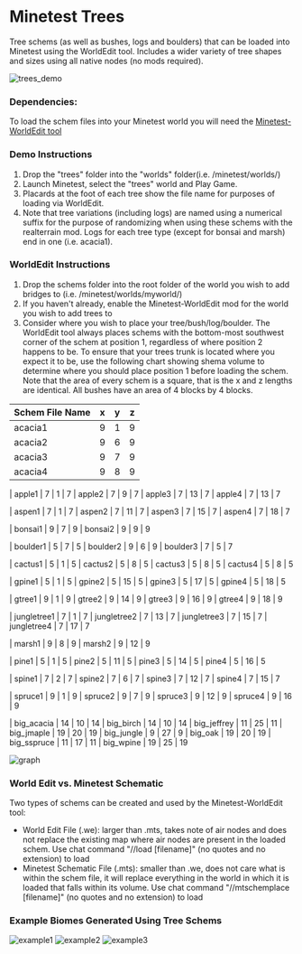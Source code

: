# Minetest Trees
Tree schems (as well as bushes, logs and boulders) that can be loaded into Minetest using the WorldEdit tool. Includes a wider variety of tree shapes and sizes using all native nodes (no mods required).

![trees_demo](https://user-images.githubusercontent.com/7158003/124072101-ebac5a00-da72-11eb-9415-418bc2e174a8.jpg)

### Dependencies:
To load the schem files into your Minetest world you will need the [Minetest-WorldEdit tool](https://github.com/Uberi/Minetest-WorldEdit)

### Demo Instructions
1. Drop the "trees" folder into the "worlds" folder(i.e. /minetest/worlds/)
2. Launch Minetest, select the "trees" world and Play Game.
3. Placards at the foot of each tree show the file name for purposes of loading via WorldEdit.
4. Note that tree variations (including logs) are named using a numerical suffix for the purpose of randomizing when using these schems with the realterrain mod. Logs for each tree type (except for bonsai and marsh) end in one (i.e. acacia1).

### WorldEdit Instructions
1. Drop the schems folder into the root folder of the world you wish to add bridges to (i.e. /minetest/worlds/myworld/)
2. If you haven't already, enable the Minetest-WorldEdit mod for the world you wish to add trees to
3. Consider where you wish to place your tree/bush/log/boulder. The WorldEdit tool always places schems with the bottom-most southwest corner of the schem at position 1, regardless of where position 2 happens to be. To ensure that your trees trunk is located where you expect it to be, use the following chart showing shema volume to determine where you should place position 1 before loading the schem. Note that the area of every schem is a square, that is the x and z lengths are identical. All bushes have an area of 4 blocks by 4 blocks.

| Schem File Name       |   x   |   y   |   z  
| ------                | ----- | ----- | -----
| acacia1               | 9     | 1     | 9 
| acacia2               | 9     | 6     | 9 
| acacia3               | 9     | 7     | 9 
| acacia4               | 9     | 8     | 9

| apple1                | 7     | 1     | 7 
| apple2                | 7     | 9     | 7 
| apple3                | 7     | 13    | 7 
| apple4                | 7     | 13    | 7 

| aspen1                | 7     | 1     | 7 
| aspen2                | 7     | 11    | 7 
| aspen3                | 7     | 15    | 7 
| aspen4                | 7     | 18    | 7 

| bonsai1               | 9     | 7     | 9 
| bonsai2               | 9     | 9     | 9 

| boulder1              | 5     | 7     | 5 
| boulder2              | 9     | 6     | 9 
| boulder3              | 7     | 5     | 7 

| cactus1               | 5     | 1     | 5 
| cactus2               | 5     | 8     | 5 
| cactus3               | 5     | 8     | 5 
| cactus4               | 5     | 8     | 5 

| gpine1                | 5     | 1     | 5 
| gpine2                | 5     | 15    | 5 
| gpine3                | 5     | 17    | 5 
| gpine4                | 5     | 18    | 5 

| gtree1                | 9     | 1     | 9 
| gtree2                | 9     | 14    | 9 
| gtree3                | 9     | 16    | 9 
| gtree4                | 9     | 18    | 9 

| jungletree1           | 7     | 1     | 7 
| jungletree2           | 7     | 13    | 7 
| jungletree3           | 7     | 15    | 7 
| jungletree4           | 7     | 17    | 7 

| marsh1                | 9     | 8     | 9 
| marsh2                | 9     | 12    | 9 

| pine1                 | 5     | 1     | 5 
| pine2                 | 5     | 11    | 5 
| pine3                 | 5     | 14    | 5 
| pine4                 | 5     | 16    | 5 

| spine1                | 7     | 2     | 7 
| spine2                | 7     | 6     | 7 
| spine3                | 7     | 12    | 7 
| spine4                | 7     | 15    | 7 

| spruce1               | 9     | 1     | 9 
| spruce2               | 9     | 7     | 9 
| spruce3               | 9     | 12    | 9 
| spruce4               | 9     | 16    | 9 

| big_acacia            | 14    | 10    | 14
| big_birch             | 14    | 10    | 14
| big_jeffrey           | 11    | 25    | 11
| big_jmaple            | 19    | 20    | 19
| big_jungle            | 9     | 27    | 9
| big_oak               | 19    | 20    | 19
| big_sspruce           | 11    | 17    | 11
| big_wpine             | 19    | 25    | 19

![graph](https://user-images.githubusercontent.com/7158003/124072094-ea7b2d00-da72-11eb-856d-36280ba0bd2f.jpg)

### World Edit vs. Minetest Schematic
Two types of schems can be created and used by the Minetest-WorldEdit tool:
- World Edit File (.we): larger than .mts, takes note of air nodes and does not replace the existing map where air nodes are present in the loaded schem. Use chat command "//load [filename]" (no quotes and no extension) to load
- Minetest Schematic File (.mts): smaller than .we, does not care what is within the schem file, it will replace everything in the world in which it is loaded that falls within its volume. Use chat command "//mtschemplace [filename]" (no quotes and no extension) to load

### Example Biomes Generated Using Tree Schems
![example1](https://user-images.githubusercontent.com/7158003/124072107-ecdd8700-da72-11eb-8dc2-5e3f6c63934c.jpg)
![example2](https://user-images.githubusercontent.com/7158003/124072109-ecdd8700-da72-11eb-918f-bea908d3daca.jpg)
![example3](https://user-images.githubusercontent.com/7158003/124072112-ed761d80-da72-11eb-8f7e-5cb925e3fb1c.jpg)